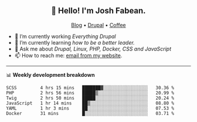 <h2 align="center">👋 Hello! I'm Josh Fabean.</h2>
<p align="center">
  <a href="https://joshfabean.com">Blog</a> •
  <a href="https://www.drupal.org/u/joshfabean">Drupal</a> •
  <a href="https://www.buymeacoffee.com/LSxne6Yr4">Coffee</a>
</p>

- 🔭 I’m currently working *Everything Drupal*
- 🌱 I’m currently learning *how to be a better leader.*
- 💬 Ask me about *Drupal, Linux, PHP, Docker, CSS and JavaScript*
- 📫 How to reach me: [email from my website](https://joshfabean.com).

-------

📊 **Weekly development breakdown**
<!--START_SECTION:waka-->

```text
SCSS         4 hrs 15 mins   ███████▓░░░░░░░░░░░░░░░░░   30.36 %
PHP          2 hrs 56 mins   █████▒░░░░░░░░░░░░░░░░░░░   20.99 %
Twig         2 hrs 50 mins   █████░░░░░░░░░░░░░░░░░░░░   20.24 %
JavaScript   1 hr 14 mins    ██▒░░░░░░░░░░░░░░░░░░░░░░   08.80 %
YAML         1 hr 3 mins     ██░░░░░░░░░░░░░░░░░░░░░░░   07.53 %
Docker       31 mins         █░░░░░░░░░░░░░░░░░░░░░░░░   03.71 %
```

<!--END_SECTION:waka-->

<!--
**fabean/fabean** is a ✨ _special_ ✨ repository because its `README.md` (this file) appears on your GitHub profile.

Here are some ideas to get you started:

- 🔭 I’m currently working on ...
- 🌱 I’m currently learning ...
- 👯 I’m looking to collaborate on ...
- 🤔 I’m looking for help with ...
- 💬 Ask me about ...
- 📫 How to reach me: ...
- 😄 Pronouns: ...
- ⚡ Fun fact: ...
-->
